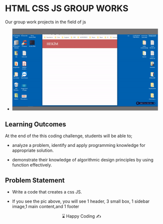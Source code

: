 # HTML CSS JS GROUP WORKS

Our group work projects in the field of js


- ![gif](https://raw.githubusercontent.com/yhekim/HTML-CSS-JS-FREE-GROUP-WORKS/main/Hamburger%20Menu/hamburger-menu.gif)


## Learning Outcomes

At the end of the this coding challenge, students will be able to;

- analyze a problem, identify and apply programming knowledge for appropriate solution.

- demonstrate their knowledge of algorithmic design principles by using function effectively.

   
## Problem Statement

- Write a code that creates a css JS.




- If you see the pic above, you will see 1 header, 3 small box, 1 sidebar image,1 main content,and 1 footer 

<center> ⌛ Happy Coding  ✍ </center>
